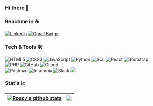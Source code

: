 ### Hi there 👋


### Reachme in :coffee:
[![Linkedin](https://img.shields.io/badge/-LinkedIn-222222?style=flat-square&logo=Linkedin&logoColor=white&link=https://www.linkedin.com/in/rodrigo-contreras-57a28065/)](https://www.linkedin.com/in/rodrigo-contreras-57a28065/)
[![Gmail Badge](https://img.shields.io/badge/-roadcove-c14438?style=flat&logo=Gmail&logoColor=white&link=mailto:roadcove@gmail.com)](mailto:jessicalim813@gmail.com)

### Tech & Tools :hammer_and_wrench:

![HTML5](https://img.shields.io/badge/-HTML5-000000?style=flat&logo=HTML5)
![CSS3](https://img.shields.io/badge/-CSS3-000000?style=flat&logo=CSS3&logoColor=blue)
![JavaScript](https://img.shields.io/badge/-JavaScript-000000?style=flat&logo=javascript)
![Python](https://img.shields.io/badge/-Python-000000?style=flat&logo=python)
![SQL](https://img.shields.io/badge/-SQL-000000?style=flat&logo=MySQL)
![React](https://img.shields.io/badge/-React-000000?style=flat&logo=React&logoColor=61DAFB)
![Bootstrap](https://img.shields.io/badge/Bootstrap-000000?&style=flat&logo=bootstrap&logoColor=purple)
![PHP](https://img.shields.io/badge/-PHP-000000?style=flat&logo=php&logoColor=orange)
![GitHub](https://img.shields.io/badge/-GitHub-000000?style=flat&logo=github&logoColor=FFFFFF)
![Gitpod](https://img.shields.io/badge/-gitpod-000000?&style=flat&logo=gitpod&logoColor=orange) 
  <br/>
![Postman](https://img.shields.io/badge/Postman-000000?&style=flat&logo=postman&logoColor=orange)
![Insomnia](https://img.shields.io/badge/Insomnia-000000?&style=flat&logo=insomnia&logoColor=purple)
![Slack](https://img.shields.io/badge/Slack-000000?&style=flat&logo=slack&logoColor=white)
<img src="http://img.shields.io/badge/-VS%20Code-000000?style=flat&logo=visual%20studio%20code&logoColor=blue">
<br/>

### Stat's :chart_with_upwards_trend:

| <a href="https://github.com/roacv/github-readme-stats"><img align="center" src="https://github-readme-stats.vercel.app/api?username=roacv&show_icons=true&include_all_commits=true&theme=nord&hide_border=true" alt="Roacv's github stats" /></a> | <a href="https://github.com/roacv/github-readme-stats"><img align="center" src="https://github-readme-stats.vercel.app/api/top-langs/?username=roacv&layout=compact&theme=nord&hide_border=true" /></a> |
| ------------- | ------------- |




<!--
**roacv/roacv** is a ✨ _special_ ✨ repository because its `README.md` (this file) appears on your GitHub profile.
![visitors](https://visitor-badge.glitch.me/badge?page_id=roacv.visitor-badge&left_color=grey&right_color=black)
Here are some ideas to get you started:

- 🔭 I’m currently working on ...
- 🌱 I’m currently learning ...
- 👯 I’m looking to collaborate on ...
- 🤔 I’m looking for help with ...
- 💬 Ask me about ...
- 📫 How to reach me: ...
- 😄 Pronouns: ...
- ⚡ Fun fact: ...
-->
